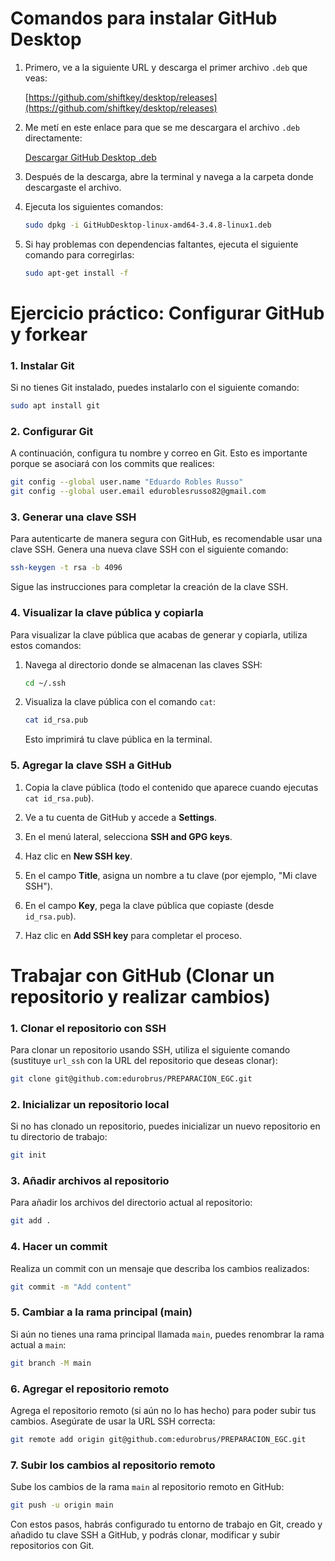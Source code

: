 # Comandos para instalar GitHub Desktop

1. Primero, ve a la siguiente URL y descarga el primer archivo `.deb` que veas:

   [https://github.com/shiftkey/desktop/releases](https://github.com/shiftkey/desktop/releases)

2. Me metí en este enlace para que se me descargara el archivo `.deb` directamente:

   [Descargar GitHub Desktop .deb](https://github.com/shiftkey/desktop/releases/download/release-3.4.8-linux1/GitHubDesktop-linux-amd64-3.4.8-linux1.deb)

3. Después de la descarga, abre la terminal y navega a la carpeta donde descargaste el archivo.

4. Ejecuta los siguientes comandos:

   ```bash
   sudo dpkg -i GitHubDesktop-linux-amd64-3.4.8-linux1.deb
   ```

5. Si hay problemas con dependencias faltantes, ejecuta el siguiente comando para corregirlas:

   ```bash
   sudo apt-get install -f
   ```

# Ejercicio práctico: Configurar GitHub y forkear

### 1. Instalar Git

Si no tienes Git instalado, puedes instalarlo con el siguiente comando:

```bash
sudo apt install git
```

### 2. Configurar Git

A continuación, configura tu nombre y correo en Git. Esto es importante porque se asociará con los commits que realices:

```bash
git config --global user.name "Eduardo Robles Russo"
git config --global user.email eduroblesrusso82@gmail.com
```

### 3. Generar una clave SSH

Para autenticarte de manera segura con GitHub, es recomendable usar una clave SSH. Genera una nueva clave SSH con el siguiente comando:

```bash
ssh-keygen -t rsa -b 4096
```

Sigue las instrucciones para completar la creación de la clave SSH.


### 4. Visualizar la clave pública y copiarla

Para visualizar la clave pública que acabas de generar y copiarla, utiliza estos comandos:

1. Navega al directorio donde se almacenan las claves SSH:

   ```bash
   cd ~/.ssh
   ```

2. Visualiza la clave pública con el comando `cat`:

   ```bash
   cat id_rsa.pub
   ```

   Esto imprimirá tu clave pública en la terminal.


### 5. Agregar la clave SSH a GitHub

1. Copia la clave pública (todo el contenido que aparece cuando ejecutas `cat id_rsa.pub`).

2. Ve a tu cuenta de GitHub y accede a **Settings**.

3. En el menú lateral, selecciona **SSH and GPG keys**.

4. Haz clic en **New SSH key**.

5. En el campo **Title**, asigna un nombre a tu clave (por ejemplo, "Mi clave SSH").

6. En el campo **Key**, pega la clave pública que copiaste (desde `id_rsa.pub`).

7. Haz clic en **Add SSH key** para completar el proceso.


# Trabajar con GitHub (Clonar un repositorio y realizar cambios)

### 1. Clonar el repositorio con SSH

Para clonar un repositorio usando SSH, utiliza el siguiente comando (sustituye `url_ssh` con la URL del repositorio que deseas clonar):

```bash
git clone git@github.com:edurobrus/PREPARACION_EGC.git
```

### 2. Inicializar un repositorio local

Si no has clonado un repositorio, puedes inicializar un nuevo repositorio en tu directorio de trabajo:

```bash
git init
```

### 3. Añadir archivos al repositorio

Para añadir los archivos del directorio actual al repositorio:

```bash
git add .
```

### 4. Hacer un commit

Realiza un commit con un mensaje que describa los cambios realizados:

```bash
git commit -m "Add content"
```

### 5. Cambiar a la rama principal (main)

Si aún no tienes una rama principal llamada `main`, puedes renombrar la rama actual a `main`:

```bash
git branch -M main
```

### 6. Agregar el repositorio remoto

Agrega el repositorio remoto (si aún no lo has hecho) para poder subir tus cambios. Asegúrate de usar la URL SSH correcta:

```bash
git remote add origin git@github.com:edurobrus/PREPARACION_EGC.git
```

### 7. Subir los cambios al repositorio remoto

Sube los cambios de la rama `main` al repositorio remoto en GitHub:

```bash
git push -u origin main
```

Con estos pasos, habrás configurado tu entorno de trabajo en Git, creado y añadido tu clave SSH a GitHub, y podrás clonar, modificar y subir repositorios con Git.

